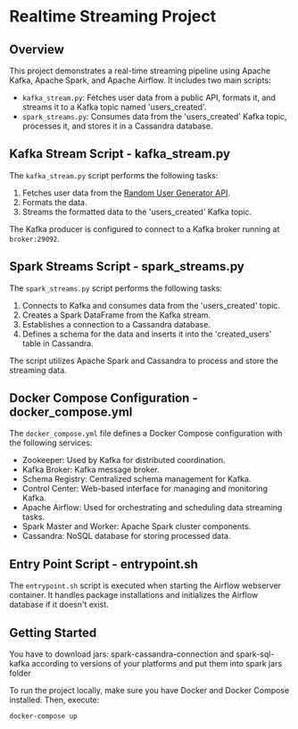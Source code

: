 # Realtime Streaming Project

## Overview

This project demonstrates a real-time streaming pipeline using Apache Kafka, Apache Spark, and Apache Airflow. It includes two main scripts:

- `kafka_stream.py`: Fetches user data from a public API, formats it, and streams it to a Kafka topic named 'users_created'.
- `spark_streams.py`: Consumes data from the 'users_created' Kafka topic, processes it, and stores it in a Cassandra database.

## Kafka Stream Script - kafka_stream.py

The `kafka_stream.py` script performs the following tasks:

1. Fetches user data from the [Random User Generator API](https://randomuser.me/api/).
2. Formats the data.
3. Streams the formatted data to the 'users_created' Kafka topic.

The Kafka producer is configured to connect to a Kafka broker running at `broker:29092`.

## Spark Streams Script - spark_streams.py

The `spark_streams.py` script performs the following tasks:

1. Connects to Kafka and consumes data from the 'users_created' topic.
2. Creates a Spark DataFrame from the Kafka stream.
3. Establishes a connection to a Cassandra database.
4. Defines a schema for the data and inserts it into the 'created_users' table in Cassandra.

The script utilizes Apache Spark and Cassandra to process and store the streaming data.

## Docker Compose Configuration - docker_compose.yml

The `docker_compose.yml` file defines a Docker Compose configuration with the following services:

- Zookeeper: Used by Kafka for distributed coordination.
- Kafka Broker: Kafka message broker.
- Schema Registry: Centralized schema management for Kafka.
- Control Center: Web-based interface for managing and monitoring Kafka.
- Apache Airflow: Used for orchestrating and scheduling data streaming tasks.
- Spark Master and Worker: Apache Spark cluster components.
- Cassandra: NoSQL database for storing processed data.

## Entry Point Script - entrypoint.sh

The `entrypoint.sh` script is executed when starting the Airflow webserver container. It handles package installations and initializes the Airflow database if it doesn't exist.

## Getting Started

You have to download jars: spark-cassandra-connection and spark-sql-kafka according to versions of your platforms and put them into spark jars folder

To run the project locally, make sure you have Docker and Docker Compose installed. Then, execute:

```bash
docker-compose up
